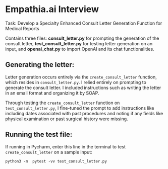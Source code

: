 # Empathia.ai Interview
Task: Develop a Specialty Enhanced Consult Letter Generation Function for Medical Reports

Contains three files: **consult_letter.py** for prompting the generation of the consult letter, **test_consult_letter.py** for testing letter generation on an input, and **openai_chat.py** to import OpenAI and its chat functionalities.

## Generating the letter: 

Letter generation occurs entirely via the ```create_consult_letter``` function, which resides in ```consult_letter.py```.
I relied entirely on prompting to generate the consult letter. I included instructions such as writing the letter in an email format and organizing it by SOAP.

Through testing the ```create_consult_letter``` function on ```test_consult_letter.py```, I fine-tuned the prompt to add instructions like including dates associated with past procedures and noting if any fields like physical examination or past surgical history were missing.

## **Running the test file**: 

If running in Pycharm, enter this line in the terminal to test ```create_consult_letter``` on a sample input:

```python3 -m  pytest -vv test_consult_letter.py```

